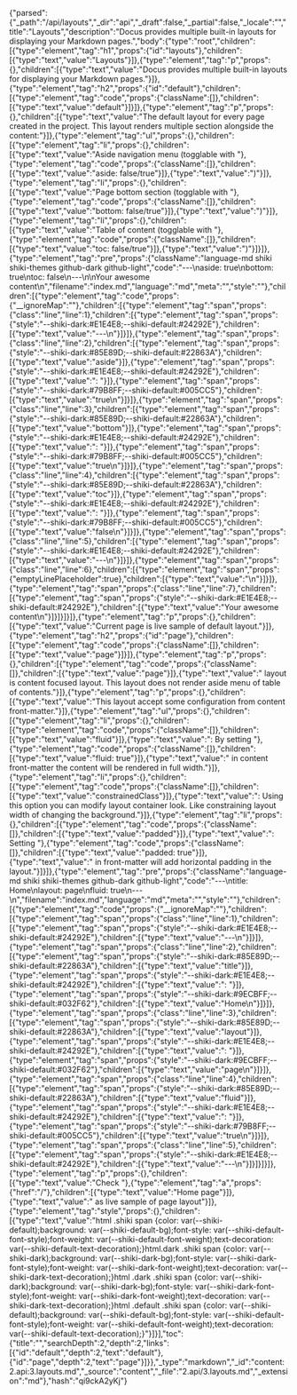 {"parsed":{"_path":"/api/layouts","_dir":"api","_draft":false,"_partial":false,"_locale":"","title":"Layouts","description":"Docus provides multiple built-in layouts for displaying your Markdown pages.","body":{"type":"root","children":[{"type":"element","tag":"h1","props":{"id":"layouts"},"children":[{"type":"text","value":"Layouts"}]},{"type":"element","tag":"p","props":{},"children":[{"type":"text","value":"Docus provides multiple built-in layouts for displaying your Markdown pages."}]},{"type":"element","tag":"h2","props":{"id":"default"},"children":[{"type":"element","tag":"code","props":{"className":[]},"children":[{"type":"text","value":"default"}]}]},{"type":"element","tag":"p","props":{},"children":[{"type":"text","value":"The default layout for every page created in the project. This layout renders multiple section alongside the content:"}]},{"type":"element","tag":"ul","props":{},"children":[{"type":"element","tag":"li","props":{},"children":[{"type":"text","value":"Aside navigation menu (togglable with "},{"type":"element","tag":"code","props":{"className":[]},"children":[{"type":"text","value":"aside: false/true"}]},{"type":"text","value":")"}]},{"type":"element","tag":"li","props":{},"children":[{"type":"text","value":"Page bottom section (togglable with "},{"type":"element","tag":"code","props":{"className":[]},"children":[{"type":"text","value":"bottom: false/true"}]},{"type":"text","value":")"}]},{"type":"element","tag":"li","props":{},"children":[{"type":"text","value":"Table of content (togglable with "},{"type":"element","tag":"code","props":{"className":[]},"children":[{"type":"text","value":"toc: false/true"}]},{"type":"text","value":")"}]}]},{"type":"element","tag":"pre","props":{"className":"language-md shiki shiki-themes github-dark github-light","code":"---\naside: true\nbottom: true\ntoc: false\n---\n\nYour awesome content\n","filename":"index.md","language":"md","meta":"","style":""},"children":[{"type":"element","tag":"code","props":{"__ignoreMap":""},"children":[{"type":"element","tag":"span","props":{"class":"line","line":1},"children":[{"type":"element","tag":"span","props":{"style":"--shiki-dark:#E1E4E8;--shiki-default:#24292E"},"children":[{"type":"text","value":"---\n"}]}]},{"type":"element","tag":"span","props":{"class":"line","line":2},"children":[{"type":"element","tag":"span","props":{"style":"--shiki-dark:#85E89D;--shiki-default:#22863A"},"children":[{"type":"text","value":"aside"}]},{"type":"element","tag":"span","props":{"style":"--shiki-dark:#E1E4E8;--shiki-default:#24292E"},"children":[{"type":"text","value":": "}]},{"type":"element","tag":"span","props":{"style":"--shiki-dark:#79B8FF;--shiki-default:#005CC5"},"children":[{"type":"text","value":"true\n"}]}]},{"type":"element","tag":"span","props":{"class":"line","line":3},"children":[{"type":"element","tag":"span","props":{"style":"--shiki-dark:#85E89D;--shiki-default:#22863A"},"children":[{"type":"text","value":"bottom"}]},{"type":"element","tag":"span","props":{"style":"--shiki-dark:#E1E4E8;--shiki-default:#24292E"},"children":[{"type":"text","value":": "}]},{"type":"element","tag":"span","props":{"style":"--shiki-dark:#79B8FF;--shiki-default:#005CC5"},"children":[{"type":"text","value":"true\n"}]}]},{"type":"element","tag":"span","props":{"class":"line","line":4},"children":[{"type":"element","tag":"span","props":{"style":"--shiki-dark:#85E89D;--shiki-default:#22863A"},"children":[{"type":"text","value":"toc"}]},{"type":"element","tag":"span","props":{"style":"--shiki-dark:#E1E4E8;--shiki-default:#24292E"},"children":[{"type":"text","value":": "}]},{"type":"element","tag":"span","props":{"style":"--shiki-dark:#79B8FF;--shiki-default:#005CC5"},"children":[{"type":"text","value":"false\n"}]}]},{"type":"element","tag":"span","props":{"class":"line","line":5},"children":[{"type":"element","tag":"span","props":{"style":"--shiki-dark:#E1E4E8;--shiki-default:#24292E"},"children":[{"type":"text","value":"---\n"}]}]},{"type":"element","tag":"span","props":{"class":"line","line":6},"children":[{"type":"element","tag":"span","props":{"emptyLinePlaceholder":true},"children":[{"type":"text","value":"\n"}]}]},{"type":"element","tag":"span","props":{"class":"line","line":7},"children":[{"type":"element","tag":"span","props":{"style":"--shiki-dark:#E1E4E8;--shiki-default:#24292E"},"children":[{"type":"text","value":"Your awesome content\n"}]}]}]}]},{"type":"element","tag":"p","props":{},"children":[{"type":"text","value":"Current page is live sample of default layout."}]},{"type":"element","tag":"h2","props":{"id":"page"},"children":[{"type":"element","tag":"code","props":{"className":[]},"children":[{"type":"text","value":"page"}]}]},{"type":"element","tag":"p","props":{},"children":[{"type":"element","tag":"code","props":{"className":[]},"children":[{"type":"text","value":"page"}]},{"type":"text","value":" layout is content focused layout. This layout does not render aside menu of table of contents."}]},{"type":"element","tag":"p","props":{},"children":[{"type":"text","value":"This layout accept some configuration from content front-matter."}]},{"type":"element","tag":"ul","props":{},"children":[{"type":"element","tag":"li","props":{},"children":[{"type":"element","tag":"code","props":{"className":[]},"children":[{"type":"text","value":"fluid"}]},{"type":"text","value":": By setting "},{"type":"element","tag":"code","props":{"className":[]},"children":[{"type":"text","value":"fluid: true"}]},{"type":"text","value":" in content front-matter the content will be rendered in full width."}]},{"type":"element","tag":"li","props":{},"children":[{"type":"element","tag":"code","props":{"className":[]},"children":[{"type":"text","value":"constrainedClass"}]},{"type":"text","value":": Using this option you can modify layout container look. Like constraining layout width of changing the background."}]},{"type":"element","tag":"li","props":{},"children":[{"type":"element","tag":"code","props":{"className":[]},"children":[{"type":"text","value":"padded"}]},{"type":"text","value":": Setting "},{"type":"element","tag":"code","props":{"className":[]},"children":[{"type":"text","value":"padded: true"}]},{"type":"text","value":" in front-matter will add horizontal padding in the layout."}]}]},{"type":"element","tag":"pre","props":{"className":"language-md shiki shiki-themes github-dark github-light","code":"---\ntitle: Home\nlayout: page\nfluid: true\n---\n","filename":"index.md","language":"md","meta":"","style":""},"children":[{"type":"element","tag":"code","props":{"__ignoreMap":""},"children":[{"type":"element","tag":"span","props":{"class":"line","line":1},"children":[{"type":"element","tag":"span","props":{"style":"--shiki-dark:#E1E4E8;--shiki-default:#24292E"},"children":[{"type":"text","value":"---\n"}]}]},{"type":"element","tag":"span","props":{"class":"line","line":2},"children":[{"type":"element","tag":"span","props":{"style":"--shiki-dark:#85E89D;--shiki-default:#22863A"},"children":[{"type":"text","value":"title"}]},{"type":"element","tag":"span","props":{"style":"--shiki-dark:#E1E4E8;--shiki-default:#24292E"},"children":[{"type":"text","value":": "}]},{"type":"element","tag":"span","props":{"style":"--shiki-dark:#9ECBFF;--shiki-default:#032F62"},"children":[{"type":"text","value":"Home\n"}]}]},{"type":"element","tag":"span","props":{"class":"line","line":3},"children":[{"type":"element","tag":"span","props":{"style":"--shiki-dark:#85E89D;--shiki-default:#22863A"},"children":[{"type":"text","value":"layout"}]},{"type":"element","tag":"span","props":{"style":"--shiki-dark:#E1E4E8;--shiki-default:#24292E"},"children":[{"type":"text","value":": "}]},{"type":"element","tag":"span","props":{"style":"--shiki-dark:#9ECBFF;--shiki-default:#032F62"},"children":[{"type":"text","value":"page\n"}]}]},{"type":"element","tag":"span","props":{"class":"line","line":4},"children":[{"type":"element","tag":"span","props":{"style":"--shiki-dark:#85E89D;--shiki-default:#22863A"},"children":[{"type":"text","value":"fluid"}]},{"type":"element","tag":"span","props":{"style":"--shiki-dark:#E1E4E8;--shiki-default:#24292E"},"children":[{"type":"text","value":": "}]},{"type":"element","tag":"span","props":{"style":"--shiki-dark:#79B8FF;--shiki-default:#005CC5"},"children":[{"type":"text","value":"true\n"}]}]},{"type":"element","tag":"span","props":{"class":"line","line":5},"children":[{"type":"element","tag":"span","props":{"style":"--shiki-dark:#E1E4E8;--shiki-default:#24292E"},"children":[{"type":"text","value":"---\n"}]}]}]}]},{"type":"element","tag":"p","props":{},"children":[{"type":"text","value":"Check "},{"type":"element","tag":"a","props":{"href":"/"},"children":[{"type":"text","value":"Home page"}]},{"type":"text","value":" as live sample of page layout"}]},{"type":"element","tag":"style","props":{},"children":[{"type":"text","value":"html .shiki span {color: var(--shiki-default);background: var(--shiki-default-bg);font-style: var(--shiki-default-font-style);font-weight: var(--shiki-default-font-weight);text-decoration: var(--shiki-default-text-decoration);}html.dark .shiki span {color: var(--shiki-dark);background: var(--shiki-dark-bg);font-style: var(--shiki-dark-font-style);font-weight: var(--shiki-dark-font-weight);text-decoration: var(--shiki-dark-text-decoration);}html .dark .shiki span {color: var(--shiki-dark);background: var(--shiki-dark-bg);font-style: var(--shiki-dark-font-style);font-weight: var(--shiki-dark-font-weight);text-decoration: var(--shiki-dark-text-decoration);}html .default .shiki span {color: var(--shiki-default);background: var(--shiki-default-bg);font-style: var(--shiki-default-font-style);font-weight: var(--shiki-default-font-weight);text-decoration: var(--shiki-default-text-decoration);}"}]}],"toc":{"title":"","searchDepth":2,"depth":2,"links":[{"id":"default","depth":2,"text":"default"},{"id":"page","depth":2,"text":"page"}]}},"_type":"markdown","_id":"content:2.api:3.layouts.md","_source":"content","_file":"2.api/3.layouts.md","_extension":"md"},"hash":"qi9ckA2yKj"}